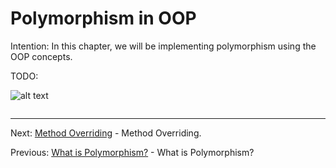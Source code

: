 # Polymorphism in OOP

Intention: In this chapter, we will be implementing polymorphism using the OOP concepts.

TODO:

![alt text](../../etc/oop/img.png "Img")

```java

```

<hr>

Next: [Method Overriding](chapter_18.md "Method Overriding") - Method Overriding.

Previous: [What is Polymorphism?](chapter_16.md "What is Polymorphism?") - What is Polymorphism?